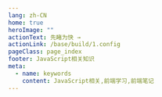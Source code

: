 ```yaml
---
lang: zh-CN
home: true
heroImage: ""
actionText: 先睹为快 →
actionLink: /base/build/1.config
pageClass: page_index
footer: JavaScript相关知识
meta:
  - name: keywords
    content: JavaScript相关,前端学习,前端笔记
---
```


<template>
    <div class="cont">
        <div id="large-header" class="large-header"></div>
        <div class="features">
        <div class="feature">
            <h2>基础知识</h2> 
            <p>掌握HTML5、CSS3、JavaScript、ES6、网络请求、移动WebApp、Sass</p>
        </div>
        <div class="feature">
            <h2>专项知识</h2> 
            <p>熟练掌握性能优化、监控、安全、测试、设计模式、跨域</p>
        </div>
        <div class="feature">
            <h2>高级知识</h2> 
            <p>掌握浏览器、Promise等相关原理</p>
        </div>
        <div class="feature">
            <h2>原理知识</h2> 
            <p>掌握浏览器、Promise等相关原理</p>
        </div>
        <div class="feature">
            <h2>阅读书籍</h2> 
            <p>总结《JavaScript高级程序设计第4版》、编程艺术、你不知道的js、js设计开发、高性能js经验</p>
        </div>
        </div>
    </div>
</template>
